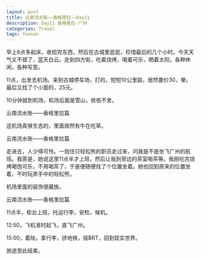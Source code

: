 ```yaml
---
layout: post
title: 云南流水账——香格里拉——Day11
description: Day11 香格里拉-广州
categories: Travel
tags: Yunnan 
---
```

早上8点多起床，收拾完东西，然后在古城里逛逛，珍惜最后的几个小时。今天天气又不错了，蓝天白云。走到四方街，吃着烧烤，喝着可乐，晒着太阳，各种休闲，各种写意。

11点，出发去机场。来到古城停车场，打的，短短10公里路，居然要价30，晕。最后又找了个小面的，25元。

10分钟就到机场，机场后面是雪山，依依不舍。

云南流水账——香格里拉篇

这机场真够生态的，里面居然有牛在吃草。

云南流水账——香格里拉篇

走进去，人少得可怜。一抱住只轻松熊的职员走过来，问我是不是坐飞广州的航班。我答是，她说这里11点半才上班，然后让我到旁边的茶室喝茶等。我刚吃完烧烤喝饱可乐，不用喝茶了，于是便随便找了个位置坐着。她也回到原来的位置坐着，不时玩弄手中的轻松熊。

机场里面的装饰很藏族。

云南流水账——香格里拉篇

11点半，柜台上班，托运行李，安检，候机。

12:50，飞机准时起飞，直飞广州。

15:00，着陆，拿行李，挤地铁，摇BRT，回到现实世界。

旅途至此结束。